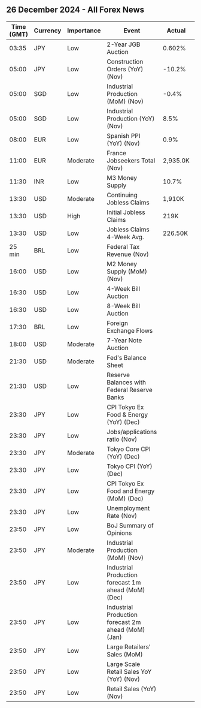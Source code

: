 ## 26 December 2024 - All Forex News

| Time (GMT) | Currency | Importance | Event | Actual | Forecast | Previous |
|------|----------|------------|-------|--------|----------|----------|
| 03:35 | JPY | Low | 2-Year JGB Auction | 0.602% |  | 0.454% |
| 05:00 | JPY | Low | Construction Orders (YoY) (Nov) | -10.2% |  | 44.6% |
| 05:00 | SGD | Low | Industrial Production (MoM) (Nov) | -0.4% |  | 0.1% |
| 05:00 | SGD | Low | Industrial Production (YoY) (Nov) | 8.5% | 10.0% | 1.2% |
| 08:00 | EUR | Low | Spanish PPI (YoY) (Nov) | 0.9% |  | -3.9% |
| 11:00 | EUR | Moderate | France Jobseekers Total (Nov) | 2,935.0K |  | 2,891.5K |
| 11:30 | INR | Low | M3 Money Supply | 10.7% |  | 10.0% |
| 13:30 | USD | Moderate | Continuing Jobless Claims | 1,910K | 1,880K | 1,864K |
| 13:30 | USD | High | Initial Jobless Claims | 219K | 223K | 220K |
| 13:30 | USD | Low | Jobless Claims 4-Week Avg. | 226.50K |  | 225.50K |
| 25 min | BRL | Low | Federal Tax Revenue (Nov) |  |  | 247.92B |
| 16:00 | USD | Low | M2 Money Supply (MoM) (Nov) |  |  | 23.31T |
| 16:30 | USD | Low | 4-Week Bill Auction |  |  | 4.230% |
| 16:30 | USD | Low | 8-Week Bill Auction |  |  | 4.230% |
| 17:30 | BRL | Low | Foreign Exchange Flows |  |  | -4.146B |
| 18:00 | USD | Moderate | 7-Year Note Auction |  |  | 4.183% |
| 21:30 | USD | Moderate | Fed's Balance Sheet |  |  | 6,889B |
| 21:30 | USD | Low | Reserve Balances with Federal Reserve Banks |  |  | 3.237T |
| 23:30 | JPY | Low | CPI Tokyo Ex Food & Energy (YoY) (Dec) |  |  | 1.2% |
| 23:30 | JPY | Low | Jobs/applications ratio (Nov) |  | 1.25 | 1.25 |
| 23:30 | JPY | Moderate | Tokyo Core CPI (YoY) (Dec) |  | 2.5% | 2.2% |
| 23:30 | JPY | Low | Tokyo CPI (YoY) (Dec) |  |  | 2.6% |
| 23:30 | JPY | Low | CPI Tokyo Ex Food and Energy (MoM) (Dec) |  |  | 0.1% |
| 23:30 | JPY | Low | Unemployment Rate (Nov) |  | 2.5% | 2.5% |
| 23:50 | JPY | Low | BoJ Summary of Opinions |  |  |  |
| 23:50 | JPY | Moderate | Industrial Production (MoM) (Nov) |  | -3.4% | 2.8% |
| 23:50 | JPY | Low | Industrial Production forecast 1m ahead (MoM) (Dec) |  |  | -2.2% |
| 23:50 | JPY | Low | Industrial Production forecast 2m ahead (MoM) (Jan) |  |  | -0.5% |
| 23:50 | JPY | Low | Large Retailers' Sales (MoM) |  |  | -2.3% |
| 23:50 | JPY | Low | Large Scale Retail Sales YoY (YoY) (Nov) |  |  | -1.0% |
| 23:50 | JPY | Low | Retail Sales (YoY) (Nov) |  | 1.5% | 1.6% |
